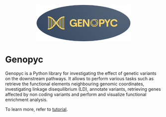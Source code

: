 <p align="center">
 <img src="https://github.com/freh-g/genopyc/blob/main/img/GenopycLogo.png?raw=true" width="60%" height="60%">
</p>
<!--[figure 1](https://github.com/freh-g/genopyc/blob/main/img/GenopycLogo.png?raw=true)-->

# Genopyc

Genopyc is a Python  library for investigating the effect of genetic variants on the downstream pathways. It allows to perform various tasks such as retrieve the functional elements neighbouring genomic coordinates, investigating linkage disequilibrium (LD), annotate variants, retrieving genes affected by non coding variants and perform and visualize functional enrichment analysis.  


To learn more, refer to [tutorial](https://github.com/freh-g/genopyc/blob/main/tutorials/Genopyc-tutorial-notebook.ipynb).
